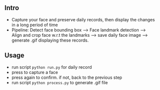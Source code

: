 ## Intro
- Capture your face and preserve daily records, then display the changes in a long period of time
- Pipeline: Detect face bounding box --> Face landmark detection --> Align and crop face w.r.t the landmarks --> save daily face image --> generate .gif displaying these records.
## Usage
- run script ```python run.py``` for daily record  
- press <Enter> to capture a face
- press <Enter> again to confirm. if not, back to the previous step
- run script ```python process.py``` to generate .gif file
